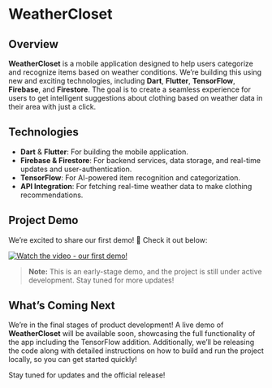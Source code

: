 # WeatherCloset

## Overview
**WeatherCloset** is a mobile application designed to help users categorize and recognize items based on weather conditions. We’re building this using new and exciting technologies, including **Dart**, **Flutter**, **TensorFlow**, **Firebase**, and **Firestore**. The goal is to create a seamless experience for users to get intelligent suggestions about clothing based on weather data in their area with just a click.

## Technologies
- **Dart** & **Flutter**: For building the mobile application.
- **Firebase & Firestore**: For backend services, data storage, and real-time updates and user-authentication.
- **TensorFlow**: For AI-powered item recognition and categorization.
- **API Integration**: For fetching real-time weather data to make clothing recommendations.

## Project Demo

We’re excited to share our first demo! 🎉 Check it out below:

[![Watch the video - our first demo!](https://img.youtube.com/vi/BxALO3yGrZk/maxresdefault.jpg)](https://www.youtube.com/watch?v=BxALO3yGrZk&ab_channel=LanaPinjic)

> **Note:** This is an early-stage demo, and the project is still under active development. Stay tuned for more updates!

## What’s Coming Next

We’re in the final stages of product development! A live demo of **WeatherCloset** will be available soon, showcasing the full functionality of the app including the TensorFlow addition. Additionally, we’ll be releasing the code along with detailed instructions on how to build and run the project locally, so you can get started quickly!

Stay tuned for updates and the official release!
